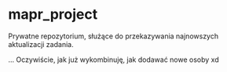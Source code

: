# mapr_project

Prywatne repozytorium, służące do przekazywania najnowszych aktualizacji zadania.

... Oczywiście, jak już wykombinuję, jak dodawać nowe osoby xd
